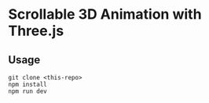
# Scrollable 3D Animation with Three.js

## Usage

```
git clone <this-repo>
npm install
npm run dev
```
